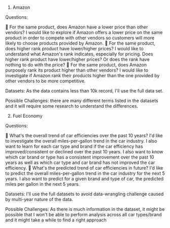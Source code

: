 1.	Amazon

Questions:

	For the same product, does Amazon have a lower price than other vendors?
I would like to explore if Amazon offers a lower price on the same product in order to compete with other vendors so customers will more likely to choose products provided by Amazon.
	For the same product, does higher rank product have lower/higher prices?
I would like to understand what Amazon's rank indicates, especially for pricing. Does higher rank product have lower/higher prices? Or does the rank have nothing to do with the price?
	For the same product, does Amazon purposely rank its product higher than other vendors?
I would like to investigate if Amazon rank their products higher than the one provided by other vendors to be more competitive.

Datasets: As the data contains less than 10k record, I'll use the full data set.

Possible Challenges: there are many different terms listed in the datasets and it will require some research to understand the differences.


2.	Fuel Economy

Questions:

	What's the overall trend of car efficiencies over the past 10 years?
I'd like to investigate the overall miles-per-gallon trend in the car industry. I also want to learn for each car type and brand if the car efficiency has improved/consistent or declined over the past 10 years. I also want to know which car brand or type has a consistent improvement over the past 10 years as well as which car type and car brand has not improved the car efficiency. 
	What's the predicted trend of car efficiencies in future?
I'd like to predict the overall miles-per-gallon trend in the car industry for the next 5 years. I also want to predict for a given brand and type of car, the predicted miles per gallon in the next 5 years.

Datasets: I'll use the full datasets to avoid data-wrangling challenge caused by multi-year nature of the data.

Possible Challenges: As there is much information in the dataset, it might be possible that I won't be able to perform analysis across all car types/brand and it might take a while to find a right approach
